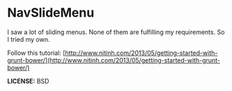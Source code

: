 # NavSlideMenu

I saw a lot of sliding menus. None of them are fulfilling my requirements. So I tried my own.

Follow this tutorial: [http://www.nitinh.com/2013/05/getting-started-with-grunt-bower/](http://www.nitinh.com/2013/05/getting-started-with-grunt-bower/)

**LICENSE:** BSD

